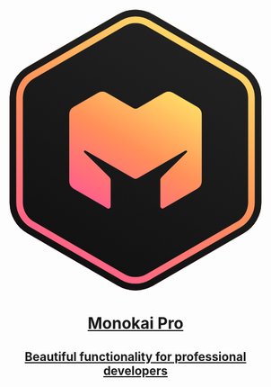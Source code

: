 <body>
<div align="center">
<div class="b-header">
  <a class="active" href="https://monokai.pro/">
    <img src="data:image/svg+xml,%3csvg xmlns='http://www.w3.org/2000/svg' xmlns:xlink='http://www.w3.org/1999/xlink' viewBox='0 0 512 512'%3e%3cdefs%3e%3clinearGradient id='a' x1='370' y1='58.546' x2='142' y2='453.454' gradientUnits='userSpaceOnUse'%3e%3cstop offset='0' stop-color='%23222'/%3e%3cstop offset='1' stop-color='%23111'/%3e%3c/linearGradient%3e%3clinearGradient id='b' x1='370' y1='58.546' x2='142' y2='453.454' gradientUnits='userSpaceOnUse'%3e%3cstop offset='0' stop-color='%23ffd966'/%3e%3cstop offset='0.5' stop-color='%23ff9059'/%3e%3cstop offset='1' stop-color='%23ff6188'/%3e%3c/linearGradient%3e%3clinearGradient id='d' x1='316' y1='147.97' x2='196' y2='355.816' xlink:href='%23b'/%3e%3c/defs%3e%3ctitle%3eapp-icon%3c/title%3e%3cpath d='M484%2c350.685V161.315a64%2c64%2c0%2c0%2c0-32-55.426L288%2c11.2a64%2c64%2c0%2c0%2c0-64%2c0L60%2c105.889a64%2c64%2c0%2c0%2c0-32%2c55.426v189.37a64%2c64%2c0%2c0%2c0%2c32%2c55.426L224%2c500.8a64%2c64%2c0%2c0%2c0%2c64%2c0l164-94.686A64%2c64%2c0%2c0%2c0%2c484%2c350.685Z' fill='url(%23a)'/%3e%3cpath d='M256%2c26.629a40.051%2c40.051%2c0%2c0%2c1%2c20%2c5.359l164%2c94.686a40.111%2c40.111%2c0%2c0%2c1%2c20%2c34.64V350.685a40.114%2c40.114%2c0%2c0%2c1-20%2c34.642L276%2c480.012a40%2c40%2c0%2c0%2c1-40%2c0L72%2c385.327a40.114%2c40.114%2c0%2c0%2c1-20-34.642V161.314a40.111%2c40.111%2c0%2c0%2c1%2c20-34.64L236%2c31.988a40.051%2c40.051%2c0%2c0%2c1%2c20-5.359m0-24A63.96%2c63.96%2c0%2c0%2c0%2c224%2c11.2L60%2c105.889a64%2c64%2c0%2c0%2c0-32%2c55.425V350.685a64%2c64%2c0%2c0%2c0%2c32%2c55.426L224%2c500.8a64%2c64%2c0%2c0%2c0%2c64%2c0l164-94.686a64%2c64%2c0%2c0%2c0%2c32-55.426V161.314a64%2c64%2c0%2c0%2c0-32-55.425L288%2c11.2a63.96%2c63.96%2c0%2c0%2c0-32-8.574Z' fill='url(%23b)'/%3e%3cpath d='M256%2c14.629A52.067%2c52.067%2c0%2c0%2c1%2c282%2c21.6l164%2c94.685a52.145%2c52.145%2c0%2c0%2c1%2c26%2c45.034v189.37a52.145%2c52.145%2c0%2c0%2c1-26%2c45.034L282%2c490.4a52%2c52%2c0%2c0%2c1-52%2c0L66%2c395.719a52.145%2c52.145%2c0%2c0%2c1-26-45.034V161.315a52.145%2c52.145%2c0%2c0%2c1%2c26-45.034L230%2c21.6a52.067%2c52.067%2c0%2c0%2c1%2c26-6.967m0-12A63.96%2c63.96%2c0%2c0%2c0%2c224%2c11.2L60%2c105.889a64%2c64%2c0%2c0%2c0-32%2c55.426v189.37a64%2c64%2c0%2c0%2c0%2c32%2c55.426L224%2c500.8a64%2c64%2c0%2c0%2c0%2c64%2c0l164-94.686a64%2c64%2c0%2c0%2c0%2c32-55.426V161.315a64%2c64%2c0%2c0%2c0-32-55.426L288%2c11.2a63.96%2c63.96%2c0%2c0%2c0-32-8.574Z' fill='url(%23a)'/%3e%3cpath d='M308%2c152.589%2c260%2c180.3a8%2c8%2c0%2c0%2c1-8%2c0l-48-27.713a16%2c16%2c0%2c0%2c0-16%2c0l-44%2c25.4a16%2c16%2c0%2c0%2c0-8%2c13.857V311.938a16%2c16%2c0%2c0%2c0%2c8%2c13.856l52%2c30.022%2c9%2c5.2a4%2c4%2c0%2c0%2c0%2c6-3.464v-47a8%2c8%2c0%2c0%2c0-2.387-5.7l-45.38-44.683a2%2c2%2c0%2c0%2c1%2c2.4-3.157L211%2c283.2l41%2c23.671a8%2c8%2c0%2c0%2c0%2c8%2c0L301%2c283.2%2c346.363%2c257a2%2c2%2c0%2c0%2c1%2c2.4%2c3.157l-45.38%2c44.683a8%2c8%2c0%2c0%2c0-2.387%2c5.7v47a4%2c4%2c0%2c0%2c0%2c6%2c3.464l9-5.2%2c52-30.022a16%2c16%2c0%2c0%2c0%2c8-13.856V191.849a16%2c16%2c0%2c0%2c0-8-13.857l-44-25.4A16%2c16%2c0%2c0%2c0%2c308%2c152.589Z' fill='url(%23d)'/%3e%3c/svg%3e" alt="">
    <h1>Monokai Pro</h1>
    <h2>Beautiful functionality for professional developers</h2>
  </a>
</div>
</div>
</body>
